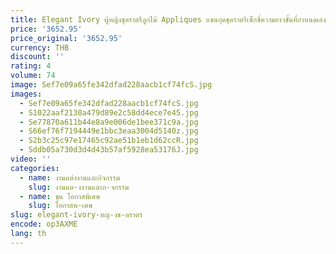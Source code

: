 ```yaml
---
title: Elegant Ivory ผู้หญิงชุดราตรีลูกไม้ Appliques แขนกุดชุดราตรีเซ็กซี่ความยาวชั้นที่กําหนดเองงานแต่งงาน Gowns
price: '3652.95'
price_original: '3652.95'
currency: THB
discount: ''
rating: 4
volume: 74
image: Sef7e09a65fe342dfad228aacb1cf74fcS.jpg
images:
  - Sef7e09a65fe342dfad228aacb1cf74fcS.jpg
  - S1022aaf2130a479d89e2c58dd4ece7e45.jpg
  - Se77870a611b44e8a9e006de1bee371c9a.jpg
  - S66ef76f7194449e1bbc3eaa3004d5140z.jpg
  - S2b3c25c97e17465c92ae51b1eb1d62ccR.jpg
  - Sddb05a730d3d4d43b57af5928ea53176J.jpg
video: ''
categories:
  - name: งานแต่งงานและกิจกรรม
    slug: งานแต-งงานและก-จกรรม
  - name: ชุด โอกาสพิเศษ
    slug: โอกาสพ-เศษ
slug: elegant-ivory-หญ-งช-ดราตร
encode: op3AXME
lang: th
---
```

  